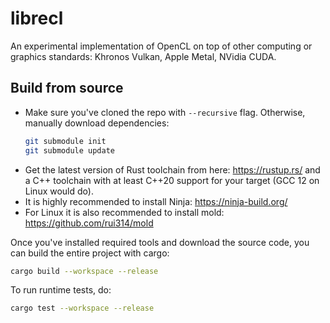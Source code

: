 # librecl

An experimental implementation of OpenCL on top of other computing or graphics
standards: Khronos Vulkan, Apple Metal, NVidia CUDA.

## Build from source

- Make sure you've cloned the repo with `--recursive` flag. Otherwise, manually
  download dependencies:
  ```bash
  git submodule init
  git submodule update
  ```
- Get the latest version of Rust toolchain from here: https://rustup.rs/ and
  a C++ toolchain with at least C++20 support for your target (GCC 12 on Linux
  would do).
- It is highly recommended to install Ninja: https://ninja-build.org/
- For Linux it is also recommended to install mold: https://github.com/rui314/mold

Once you've installed required tools and download the source code, you can
build the entire project with cargo:
```bash
cargo build --workspace --release
```

To run runtime tests, do:
```bash
cargo test --workspace --release
```

